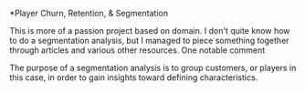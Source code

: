 
*Player Churn, Retention, & Segmentation

This is more of a passion project based on domain. I don't quite know how to do a segmentation analysis, but I managed to piece something together through articles and various other resources. One notable comment 

The purpose of a segmentation analysis is to group customers, or players in this case, in order to gain insights toward defining characteristics.   
